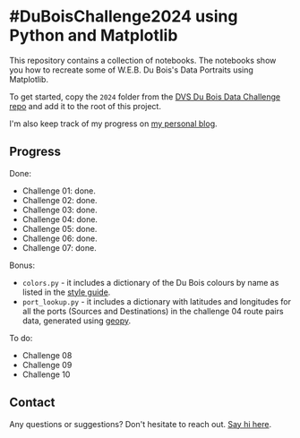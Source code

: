 #  #DuBoisChallenge2024 using Python and Matplotlib

This repository contains a collection of notebooks. The notebooks show you how to recreate some of W.E.B. Du Bois's Data Portraits using Matplotlib. 

To get started, copy the `2024` folder from the [DVS Du Bois Data Challenge repo](https://github.com/ajstarks/dubois-data-portraits/tree/master/challenge) and add it to the root of this project.

I'm also keep track of my progress on [my personal blog](https://www.edriessen.com/2024/02/07/developing-du-boiss-data-portraits-with-python-and-matplotlib/).

## Progress

Done:

- Challenge 01: done.
- Challenge 02: done.
- Challenge 03: done.
- Challenge 04: done.
- Challenge 05: done.
- Challenge 06: done.
- Challenge 07: done.

Bonus:

- `colors.py` - it includes a dictionary of the Du Bois colours by name as listed in the [style guide](https://github.com/ajstarks/dubois-data-portraits/blob/master/dubois-style.pdf). 
- `port_lookup.py` - it includes a dictionary with latitudes and longitudes for all the ports (Sources and Destinations) in the challenge 04 route pairs data, generated using [geopy](https://geopy.readthedocs.io/en/stable/#nominatim). 

To do:

- Challenge 08
- Challenge 09
- Challenge 10

## Contact

Any questions or suggestions? Don't hesitate to reach out. [Say hi here](https://www.edriessen.com/contact).

